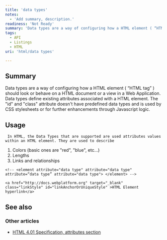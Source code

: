 ```yaml
---
title: 'data types'
notes:
  - 'Add summary, description.'
readiness: 'Not Ready'
summary: 'Data types are a way of configuring how a HTML element ( “HTML tag” ) should look or behave on a HTML document or a view in a Web Application. Data types define existing attributes associated with a HTML element. The &quot;id&quot; and &quot;class&quot; attribute doesn''t have predefined data types and is used by CSS stylesheets or for further enhancements through Javascript logic.'
tags:
  - API
  - Listings
  - HTML
uri: 'html/data types'

---
```

## Summary

Data types are a way of configuring how a HTML element ( “HTML tag” ) should look or behave on a HTML document or a view in a Web Application. Data types define existing attributes associated with a HTML element. The &quot;id&quot; and &quot;class&quot; attribute doesn't have predefined data types and is used by CSS stylesheets or for further enhancements through Javascript logic.

## Usage

     In HTML, the Data Types that are supported are used attributes values within an HTML element. They are used to describe

1.  Colors (basic ones are "red", "blue", etc...)
2.  Lengths
3.  Links and relationships

```
<!-- <element attribute="data type" attribute="data type"  attribute=“data type” attribute="data type"> </element> -->

<a href="http://docs.webplatform.org" target="_blank"  class="linkStyle" id="linkAnchorOrUniqueStyle" >HTML Element hyperlink</a>
```

## See also

### Other articles

-   [HTML 4.01 Specification, attributes section](http://www.w3.org/TR/html4/types.html)
